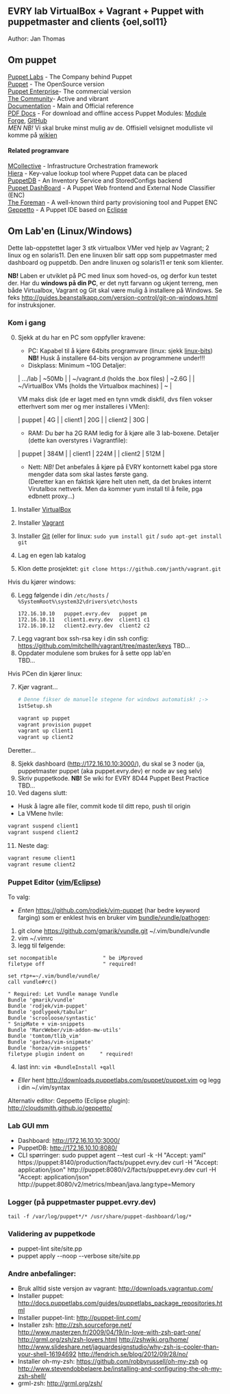 ## EVRY lab VirtualBox + Vagrant + Puppet with puppetmaster and clients {oel,sol11}

Author: Jan Thomas

## Om puppet
[Puppet Labs](http://puppetlabs.com/) - The Company behind Puppet  
[Puppet](http://puppetlabs.com/puppet/puppet-open-source/) - The OpenSource version  
[Puppet Enterprise](http://puppetlabs.com/puppet/puppet-enterprise/)- The commercial version  
[The Community](http://puppetlabs.com/community/overview/)- Active and vibrant  
[Documentation](http://docs.puppetlabs.com/) - Main and Official reference  
[PDF Docs](http://puppetlabs.com/misc/pdf-doc/) - For download and offline access
Puppet Modules: [Module Forge](http://forge.puppetlabs.com), [GitHub](https://github.com/search?q=puppet)  
_MEN NB!_ Vi skal bruke minst mulig av de. Offisiell velsignet modulliste vil komme på [wikien](http://212.18.136.81/wiki/dashboard.action)

#### Related programvare
[MCollective](http://docs.puppetlabs.com/mcollective/) - Infrastructure Orchestration framework  
[Hiera](http://docs.puppetlabs.com/hiera/1/) - Key-value lookup tool where Puppet data can be placed  
[PuppetDB](http://docs.puppetlabs.com/puppetdb/1/) - An Inventory Service and StoredConfigs backend  
[Puppet DashBoard](http://docs.puppetlabs.com/dashboard/) - A Puppet Web frontend and External Node Classifier (ENC)  
[The Foreman](http://theforeman.org/) - A well-known third party provisioning tool and Puppet ENC  
[Geppetto](http://cloudsmith.github.com/geppetto) - A Puppet IDE based on [Eclipse](http://eclipse.org/)

## Om Lab'en (Linux/Windows)
Dette lab-oppstettet lager 3 stk virtualbox VMer ved hjelp av Vagrant; 2 linux og en solaris11. Den ene linuxen blir satt opp som puppetmaster med dashboard og puppetdb. Den andre linuxen og solaris11 er tenk som klienter.

**NB!** Laben er utviklet på PC med linux som hoved-os, og derfor kun testet der.
Har du __windows på din PC__, er det nytt farvann og ukjent terreng, men både Virtualbox, Vagrant og Git skal være mulig å installere på Windows. Se feks http://guides.beanstalkapp.com/version-control/git-on-windows.html for instruksjoner.

### Kom i gang
0. Sjekk at du har en PC som oppfyller kravene:
   * PC: Kapabel til å kjøre 64bits programvare (linux: sjekk [linux-bits](https://raw.github.com/janth/cos/master/linux-bits.sh))  
     **NB!** Husk å installere 64-bits versjon av programmene under!!!
   * Diskplass: Minimum ~10G
   Detaljer:

   | .../lab | ~50Mb |
   | ~/vagrant.d (holds the .box files) | ~2.6G |
   | ~/VirtualBox VMs (holds the Virtualbox machines) | ~ |
   
   VM maks disk (de er laget med en tynn vmdk diskfil, dvs filen vokser etterhvert som mer og mer installeres i VMen):

   | puppet |  4G |
   | client1 | 20G |
   | client2 | 30G |
   
   * RAM: Du bør ha 2G RAM ledig for å kjøre alle 3 lab-boxene.
   Detaljer (dette kan overstyres i Vagrantfile):

   | puppet |  384M |
   | client1 | 224M |
   | client2 | 512M |

   * Nett: *NB!* Det anbefales å kjøre på EVRY kontornett kabel pga store mengder data som skal lastes første gang.  
     (Deretter kan en faktisk kjøre helt uten nett, da det brukes internt Virutalbox nettverk. Men da kommer yum install til å feile, pga edbnett proxy...)
1. Installer [VirtualBox](https://www.virtualbox.org/wiki/Downloads)
2. Installer [Vagrant](http://downloads.vagrantup.com/)
3. Installer [Git](http://git-scm.com/downloads) (eller for linux: ```sudo yum install git``` / ```sudo apt-get install git```
4. Lag en egen lab katalog
5. Klon dette prosjektet: ```git clone https://github.com/janth/vagrant.git```


Hvis du kjører windows:

6. Legg følgende i din ```/etc/hosts``` / ```%SystemRoot%\system32\drivers\etc\hosts```
   ```
   172.16.10.10   puppet.evry.dev   puppet pm
   172.16.10.11   client1.evry.dev  client1 c1
   172.16.10.12   client2.evry.dev  client2 c2
   ```
6. Legg vagrant box ssh-rsa key i din ssh config: https://github.com/mitchellh/vagrant/tree/master/keys
   TBD...
6. Oppdater modulene som brukes for å sette opp lab'en  
   TBD...


Hvis PCen din kjører linux:

7. Kjør vagrant...
   
   ```bash
   # Denne fikser de manuelle stegene for windows automatisk! ;->
   1stSetup.sh 

   vagrant up puppet
   vagrant provision puppet
   vagrant up client1
   vagrant up client2
   ```

Deretter...

8. Sjekk dashboard (http://172.16.10.10:3000/), du skal se 3 noder (ja, puppetmaster puppet (aka puppet.evry.dev) er node av seg selv)
9. Skriv puppetkode. **NB!** Se wiki for EVRY 8D44 Puppet Best Practice TBD...
10. Ved dagens slutt:
   * Husk å lagre alle filer, commit kode til ditt repo, push til origin
   * La VMene hvile:
   ```bash
   vagrant suspend client1
   vagrant suspend client2
   ```
11. Neste dag:
   ```bash
   vagrant resume client1
   vagrant resume client2
   ```

### Puppet Editor ([vim](http://www.vim.org)/[Eclipse](http://eclipse.org/))
To valg:
* *Enten* https://github.com/rodjek/vim-puppet (har bedre keyword farging)
som er enklest hvis en bruker vim [bundle/vundle/pathogen](https://github.com/gmarik/vundle): 
 1. git clone https://github.com/gmarik/vundle.git ~/.vim/bundle/vundle
 2. vim ~/.vimrc
 3. legg til følgende:

   ```vim
   set nocompatible               " be iMproved
   filetype off                   " required!

   set rtp+=~/.vim/bundle/vundle/
   call vundle#rc()

   " Required: Let Vundle manage Vundle 
   Bundle 'gmarik/vundle'
   Bundle 'rodjek/vim-puppet'
   Bundle 'godlygeek/tabular'
   Bundle 'scrooloose/syntastic'
   " SnipMate + vim-snippets
   Bundle 'MarcWeber/vim-addon-mw-utils'
   Bundle 'tomtom/tlib_vim'
   Bundle 'garbas/vim-snipmate'
   Bundle 'honza/vim-snippets'
   filetype plugin indent on     " required!
   ```
4. last inn:
   ```vim +BundleInstall +qall```

* *Eller* hent http://downloads.puppetlabs.com/puppet/puppet.vim og legg i din ~/.vim/syntax

Alternativ editor: Geppetto (Eclipse plugin): http://cloudsmith.github.io/geppetto/


### Lab GUI mm
* Dashboard: http://172.16.10.10:3000/
* PuppetDB: http://172.16.10.10:8080/
* CLI spørringer:
    sudo puppet agent --test
    curl -k -H "Accept: yaml" https://puppet:8140/production/facts/puppet.evry.dev
    curl -H "Accept: application/json" http://puppet:8080/v2/facts/puppet.evry.dev
    curl -H "Accept: application/json" http://puppet:8080/v2/metrics/mbean/java.lang:type=Memory

### Logger (på puppetmaster puppet.evry.dev)
    tail -f /var/log/puppet*/* /usr/share/puppet-dashboard/log/*

### Validering av puppetkode
* puppet-lint site/site.pp
* puppet apply --noop --verbose site/site.pp

### Andre anbefalinger:
* Bruk alltid siste versjon av vagrant: http://downloads.vagrantup.com/
* Installer puppet: http://docs.puppetlabs.com/guides/puppetlabs_package_repositories.html
* Installer puppet-lint: http://puppet-lint.com/
* Installer zsh: http://zsh.sourceforge.net/
   http://www.masterzen.fr/2009/04/19/in-love-with-zsh-part-one/
   http://grml.org/zsh/zsh-lovers.html
   http://zshwiki.org/home/
   http://www.slideshare.net/jaguardesignstudio/why-zsh-is-cooler-than-your-shell-16194692
   http://fendrich.se/blog/2012/09/28/no/
* Installer oh-my-zsh: https://github.com/robbyrussell/oh-my-zsh og http://www.stevendobbelaere.be/installing-and-configuring-the-oh-my-zsh-shell/
* grml-zsh: http://grml.org/zsh/
